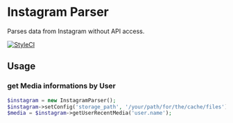 # Instagram Parser

Parses data from Instagram without API access.

[![StyleCI](https://styleci.io/repos/79472945/shield)](https://styleci.io/repos/79472945)

## Usage

### get Media informations by User

```php
$instagram = new InstagramParser();
$instagram->setConfig('storage_path', '/your/path/for/the/cache/files'); // optional but recommended to change this
$media = $instagram->getUserRecentMedia('user.name');
```
